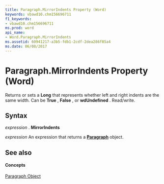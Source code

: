 ```yaml
---
title: Paragraph.MirrorIndents Property (Word)
keywords: vbawd10.chm156696711
f1_keywords:
- vbawd10.chm156696711
ms.prod: word
api_name:
- Word.Paragraph.MirrorIndents
ms.assetid: 60941217-a3b5-fdb1-2cdf-2dea286f85a4
ms.date: 06/08/2017
---
```



# Paragraph.MirrorIndents Property (Word)

Returns or sets a  **Long** that represents whether left and right indents are the same width. Can be **True** , **False** , or **wdUndefined** . Read/write.


## Syntax

 _expression_ . **MirrorIndents**

 _expression_ An expression that returns a **[Paragraph](Word.Paragraph.md)** object.


## See also


#### Concepts


[Paragraph Object](Word.Paragraph.md)

